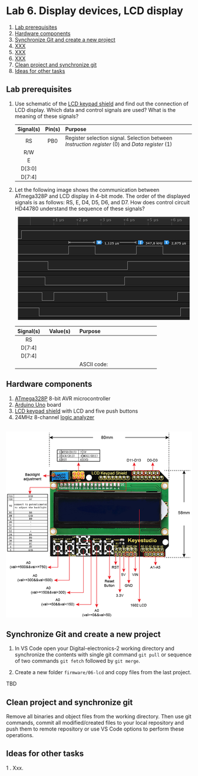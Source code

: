 # Lab 6. Display devices, LCD display

1. [Lab prerequisites](#Lab-prerequisites)
2. [Hardware components](#Hardware-components)
3. [Synchronize Git and create a new project](#Synchronize-Git-and-create-a-new-project)
4. [XXX](#XXX)
5. [XXX](#XXX)
6. [XXX](#XXX)
7. [Clean project and synchronize git](#Clean-project-and-synchronize-git)
8. [Ideas for other tasks](#Ideas-for-other-tasks)


## Lab prerequisites

1. Use schematic of the [LCD keypad shield](../../docs/arduino_shield.pdf) and find out the connection of LCD display. Which data and control signals are used? What is the meaning of these signals?

    | **Signal(s)** | **Pin(s)** | **Purpose** |
    | :-: | :-: | :-- |
    | RS | PB0 | Register selection signal. Selection between *Instruction register* (0) and *Data register* (1) |
    | R/W |  |  |
    | E |  |  |
    | D[3:0] |  |  |
    | D[7:4] |  |  |

2. Let the following image shows the communication between ATmega328P and LCD display in 4-bit mode. The order of the displayed signals is as follows: RS, E, D4, D5, D6, and D7. How does control circuit HD44780 understand the sequence of these signals?

    &nbsp;
    ![lcd_timing](../../images/lcd_capture_C.png "Timing of LCD display")

    | **Signal(s)** | **Value(s)** | **Purpose** |
    | :-: | :-: | :-- |
    | RS | &nbsp;&nbsp;&nbsp;&nbsp;&nbsp;&nbsp;&nbsp;&nbsp;&nbsp;&nbsp;&nbsp;&nbsp;&nbsp;&nbsp;&nbsp;&nbsp;&nbsp;&nbsp;&nbsp;&nbsp;&nbsp; | &nbsp;&nbsp;&nbsp;&nbsp;&nbsp;&nbsp;&nbsp;&nbsp;&nbsp;&nbsp;&nbsp;&nbsp;&nbsp;&nbsp;&nbsp;&nbsp;&nbsp;&nbsp;&nbsp;&nbsp;&nbsp;&nbsp;&nbsp;&nbsp;&nbsp;&nbsp;&nbsp;&nbsp;&nbsp;&nbsp;&nbsp;&nbsp;&nbsp;&nbsp;&nbsp;&nbsp;&nbsp;&nbsp;&nbsp;&nbsp;&nbsp;&nbsp;&nbsp;&nbsp;&nbsp;&nbsp;&nbsp;&nbsp;&nbsp;&nbsp;&nbsp;&nbsp;&nbsp;&nbsp; |
    | D[7:4] |  |  |
    | D[7:4] |  |  |
    |  |  | ASCII code: |


## Hardware components

1. [ATmega328P](https://www.microchip.com/wwwproducts/en/ATmega328P) 8-bit AVR microcontroller
2. [Arduino Uno](../../docs/arduino_shield.pdf) board
3. [LCD keypad shield](../../docs/arduino_shield.pdf) with LCD and five push buttons
4. 24MHz 8-channel [logic analyzer](https://www.saleae.com/)

&nbsp;
![lcd_shield](../../images/lcd_shield.jpg "LCD keypad shield")


## Synchronize Git and create a new project

1. In VS Code open your Digital-electronics-2 working directory and synchronize the contents with single git command `git pull` or sequence of two commands `git fetch` followed by `git merge`.

2. Create a new folder `firmware/06-lcd` and copy files from the last project.




TBD






## Clean project and synchronize git

Remove all binaries and object files from the working directory. Then use git commands, commit all modified/created files to your local repository and push them to remote repository or use VS Code options to perform these operations.


## Ideas for other tasks

1 . Xxx.
